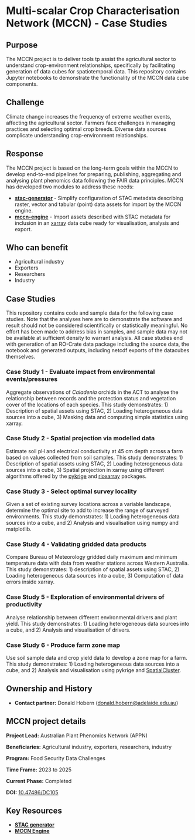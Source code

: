 # Multi-scalar Crop Characterisation Network (MCCN) - Case Studies

## Purpose
The MCCN project is to deliver tools tp assist the agricultural sector to understand crop-environment relationships, specifically by facilitating generation of data cubes for spatiotemporal data. This repository contains Jupyter notebooks to demonstrate the functionality of the MCCN data cube components.

## Challenge
Climate change increases the frequency of extreme weather events, affecting the agricultural sector. Farmers face challenges in managing practices and selecting optimal crop breeds. Diverse data sources complicate understanding crop-environment relationships.

## Response
The MCCN project is based on the long-term goals within the MCCN to develop end-to-end pipelines for preparing, publishing, aggregating and analysing plant phenomics data following the FAIR data principles. MCCN has developed two modules to address these needs:
- [**stac-generator**](https://github.com/aus-plant-phenomics-network/stac-generator) - Simplify configuration of STAC metadata describing raster, vector and tabular (point) data assets for import by the MCCN engine.
- [**mccn-engine**](https://github.com/aus-plant-phenomics-network/mccn-engine) - Import assets described with STAC metadata for inclusion in an [xarray](https://docs.xarray.dev/en/stable/index.html) data cube ready for visualisation, analysis and export.

## Who can benefit
- Agricultural industry
- Exporters
- Researchers
- Industry

## Case Studies
This repository contains code and sample data for the following case studies. Note that the analyses here are to demonstrate the software and result should not be considered scientifically or statistically meaningful. No effort has been made to address bias in samples, and sample data may not be available at sufficient density to warrant analysis. All case studies end with generation of an RO-Crate data package including the source data, the notebook and generated outputs, including netcdf exports of the datacubes themselves.

### Case Study 1 - Evaluate impact from environmental events/pressures
Aggregate observations of _Caladenia_ orchids in the ACT to analyse the relationship between records and the protection status and vegetation cover of the locations of each species. This study demonstrates: 1) Description of spatial assets using STAC, 2) Loading heterogeneous data sources into a cube, 3) Masking data and computing simple statistics using xarray.

### Case Study 2 - Spatial projection via modelled data
Estimate soil pH and electrical conductivity at 45 cm depth across a farm based on values collected from soil samples. This study demonstrates: 1) Description of spatial assets using STAC, 2) Loading heterogeneous data sources into a cube, 3) Spatial projection in xarray using different algorithms offered by the [pykrige](https://pypi.org/project/PyKrige/) and [rioxarray](https://pypi.org/project/rioxarray/) packages.

### Case Study 3 - Select optimal survey locality
Given a set of existing survey locations across a variable landscape, determine the optimal site to add to increase the range of surveyed environments. This study demonstrates: 1) Loading heterogeneous data sources into a cube, and 2) Analysis and visualisation using numpy and matplotlib.

### Case Study 4 - Validating gridded data products
Compare Bureau of Meteorology gridded daily maximum and minimum temperature data with data from weather stations across Western Australia. This study demonstrates: 1) description of spatial assets using STAC, 2) Loading heterogeneous data sources into a cube, 3) Computation of data errors inside xarray.

### Case Study 5 - Exploration of environmental drivers of productivity
Analyse relationship between different environmental drivers and plant yield. This study demonstrates: 1) Loading heterogeneous data sources into a cube, and 2) Analysis and visualisation of drivers.

### Case Study 6 - Produce farm zone map
Use soil sample data and crop yield data to develop a zone map for a farm. This study demonstrates: 1) Loading heterogeneous data sources into a cube, and 2) Analysis and visualisation using pykrige and [SpatialCluster](https://pypi.org/project/SpatialCluster/).

## Ownership and History
- **Contact partner:** Donald Hobern ([donald.hobern@adelaide.edu.au](mailto:donald.hobern@adelaide.edu.au))

## MCCN project details
**Project Lead:** Australian Plant Phenomics Network (APPN)

**Beneficiaries:** Agricultural industry, exporters, researchers, industry

**Program:** Food Security Data Challenges

**Time Frame:** 2023 to 2025

**Current Phase:** Completed

**DOI:** [10.47486/DC105](https://ardc.edu.au/project/multi-scalar-crop-characterisation-network-mccn/)

## Key Resources
- [**STAC generator**](https://github.com/aus-plant-phenomics-network/stac-generator)
- [**MCCN Engine**](https://github.com/aus-plant-phenomics-network/mccn-engine)
